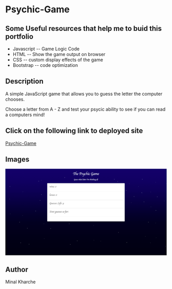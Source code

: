 # Psychic-Game

## Some Useful resources that help me to buid this portfolio
*  Javascript -- Game Logic Code
*  HTML  -- Show the game output on browser 
*  CSS -- custom display effects of the game
*  Bootstrap -- code optimization


## Description
A simple JavaScript game that allows you to guess the letter the computer chooses.

Choose a letter from A - Z and test your psycic ability to see if you can read a computers mind!

## Click on the following link to deployed site
[Psychic-Game](https://minalk24.github.io/Psychic-Game/)


 ## Images 
![# Psychic-Game](assets/images/game.png)

## Author
Minal Kharche
